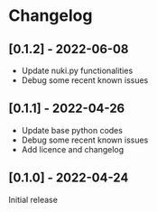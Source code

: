 # Changelog

## [0.1.2] - 2022-06-08
- Update nuki.py functionalities
- Debug some recent known issues

## [0.1.1] - 2022-04-26
- Update base python codes
- Debug some recent known issues
- Add licence and changelog

## [0.1.0] - 2022-04-24
Initial release